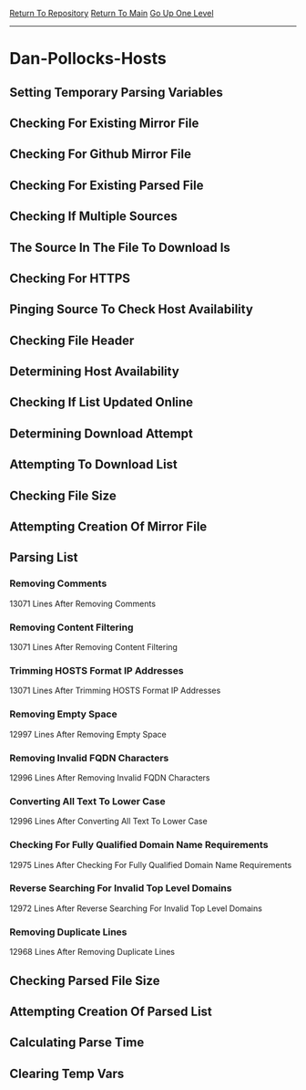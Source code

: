 [Return To Repository](https://github.com/deathbybandaid/piholeparser/)
[Return To Main](https://github.com/deathbybandaid/piholeparser/blob/master/RecentRunLogs/Mainlog.md)
[Go Up One Level](https://github.com/deathbybandaid/piholeparser/blob/master/RecentRunLogs/TopLevelScripts/30-Processing-Blacklists.md)
____________________________________
# Dan-Pollocks-Hosts
## Setting Temporary Parsing Variables
## Checking For Existing Mirror File
## Checking For Github Mirror File
## Checking For Existing Parsed File
## Checking If Multiple Sources
## The Source In The File To Download Is
## Checking For HTTPS
## Pinging Source To Check Host Availability
## Checking File Header
## Determining Host Availability
## Checking If List Updated Online
## Determining Download Attempt
## Attempting To Download List
## Checking File Size
## Attempting Creation Of Mirror File
## Parsing List
### Removing Comments
13071 Lines After Removing Comments
### Removing Content Filtering
13071 Lines After Removing Content Filtering
### Trimming HOSTS Format IP Addresses
13071 Lines After Trimming HOSTS Format IP Addresses
### Removing Empty Space
12997 Lines After Removing Empty Space
### Removing Invalid FQDN Characters
12996 Lines After Removing Invalid FQDN Characters
### Converting All Text To Lower Case
12996 Lines After Converting All Text To Lower Case
### Checking For Fully Qualified Domain Name Requirements
12975 Lines After Checking For Fully Qualified Domain Name Requirements
### Reverse Searching For Invalid Top Level Domains
12972 Lines After Reverse Searching For Invalid Top Level Domains
### Removing Duplicate Lines
12968 Lines After Removing Duplicate Lines
## Checking Parsed File Size
## Attempting Creation Of Parsed List
## Calculating Parse Time
## Clearing Temp Vars
